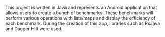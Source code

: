 This project is written in Java and represents an Android application that allows users to create a bunch of benchmarks. These benchmarks will perform various operations with lists/maps and display the efficiency of each benchmark. During the creation of this app, libraries such as RxJava and Dagger Hilt were used.
